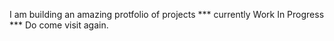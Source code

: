 I am building an amazing protfolio of projects *** currently Work In Progress *** Do come visit again.
